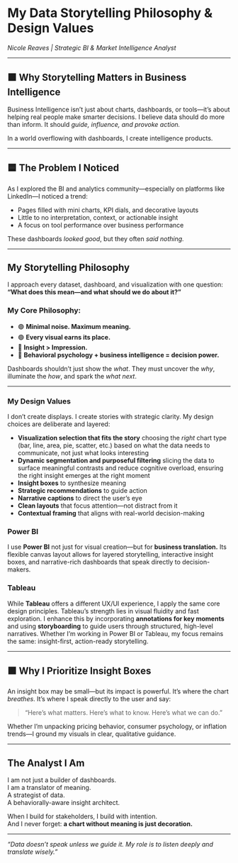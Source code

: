 # My Data Storytelling Philosophy & Design Values  
*Nicole Reaves | Strategic BI & Market Intelligence Analyst*

---

## 🟪 Why Storytelling Matters in Business Intelligence

Business Intelligence isn’t just about charts, dashboards, or tools—it’s about helping real people make smarter decisions. I believe data should do more than inform. It should *guide, influence, and provoke action.*

In a world overflowing with dashboards, I create intelligence products.

---

## 🟦 The Problem I Noticed

As I explored the BI and analytics community—especially on platforms like LinkedIn—I noticed a trend:

- Pages filled with mini charts, KPI dials, and decorative layouts  
- Little to no interpretation, context, or actionable insight  
- A focus on tool performance over business performance

These dashboards *looked good*, but they often *said nothing.*

---

## My Storytelling Philosophy

I approach every dataset, dashboard, and visualization with one question:  
**“What does this mean—and what should we do about it?”**

### My Core Philosophy:
- 🟣 **Minimal noise. Maximum meaning.**  
- 🟢 **Every visual earns its place.**  
- 🔵 **Insight > Impression.**  
- 🧠 **Behavioral psychology + business intelligence = decision power.**

Dashboards shouldn’t just show the *what*. They must uncover the *why*, illuminate the *how*, and spark the *what next*.

---

### My Design Values

I don’t create displays. I create stories with strategic clarity. My design choices are deliberate and layered:

- **Visualization selection that fits the story** choosing the *right* chart type (bar, line, area, pie, scatter, etc.) based on what the data needs to communicate, not just what looks interesting  
- **Dynamic segmentation and purposeful filtering** slicing the data to surface meaningful contrasts and reduce cognitive overload, ensuring the right insight emerges at the right moment  
- **Insight boxes** to synthesize meaning  
- **Strategic recommendations** to guide action  
- **Narrative captions** to direct the user’s eye  
- **Clean layouts** that focus attention—not distract from it  
- **Contextual framing** that aligns with real-world decision-making

### Power BI
I use **Power BI** not just for visual creation—but for **business translation.** Its flexible canvas layout allows for layered storytelling, interactive insight boxes, and narrative-rich dashboards that speak directly to decision-makers.

### Tableau
While **Tableau** offers a different UX/UI experience, I apply the same core design principles. Tableau’s strength lies in visual fluidity and fast exploration. I enhance this by incorporating **annotations for key moments** and using **storyboarding** to guide users through structured, high-level narratives. Whether I’m working in Power BI or Tableau, my focus remains the same: insight-first, action-ready storytelling.

---

## 🟪 Why I Prioritize Insight Boxes

An insight box may be small—but its impact is powerful. It’s where the chart *breathes*. It’s where I speak directly to the user and say:

> “Here’s what matters. Here’s what to know. Here’s what we can do.”

Whether I’m unpacking pricing behavior, consumer psychology, or inflation trends—I ground my visuals in clear, qualitative guidance.

---

## The Analyst I Am

I am not just a builder of dashboards.  
I am a translator of meaning.  
A strategist of data.  
A behaviorally-aware insight architect.

When I build for stakeholders, I build with intention.  
And I never forget: **a chart without meaning is just decoration.**

---

*“Data doesn’t speak unless we guide it. My role is to listen deeply and translate wisely.”*


